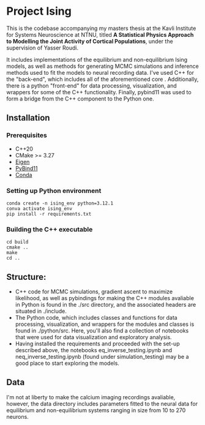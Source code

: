 

# Project Ising

This is the codebase accompanying my masters thesis at the Kavli Institute for Systems Neuroscience at NTNU, titled **A Statistical Physics Approach to
Modelling the Joint Activity of Cortical Populations**, under the supervision of Yasser Roudi.

It includes implementations of the equilibrium and non-equilibrium Ising models, as well as methods for generating MCMC simulations and inference methods used to fit the models to neural recording data. I've used C++ for the "back-end", which includes all of the aforementioned core . Additionally, there is a python "front-end" for data processing, visualization, and wrappers for some of the C++ functionality. Finally, pybind11 was used to form a bridge from the C++ component to the Python one.

## Installation

### Prerequisites
- C++20
- CMake >= 3.27
- [Eigen](https://eigen.tuxfamily.org/index.php?title=Main_Page)
- [PyBind11](https://github.com/pybind/pybind11)
- [Conda](https://docs.conda.io/en/latest/miniconda.html)

### Setting up Python environment
```
conda create -n ising_env python=3.12.1
conva activate ising_env
pip install -r requirements.txt
```

### Building the C++ executable
```
cd build
cmake ..
make
cd ..
```

## Structure:
- C++ code for MCMC simulations, gradient ascent to maximize likelihood, as well as pybindings for making the C++ modules avaliable in Python is found in the ./src directory, and the associated headers are situated in ./include.
- The Python code, which includes classes and functions for data processing, visualization, and wrappers for the modules and classes is found in ./python/src. Here, you'll also find a collection of notebooks that were used for data visualization and exploratory analysis.
- Having installed the requirements and proceeded with the set-up described above, the notebooks eq_inverse_testing.ipynb and neq_inverse_testing.ipynb (found under simulation_testing) may be a good place to start exploring the models.

## Data
I'm not at liberty to make the calcium imaging recordings avaliable, however, the data directory includes parameters fitted to the neural data for equilibrium and non-equilibrium systems ranging in size from 10 to 270 neurons.